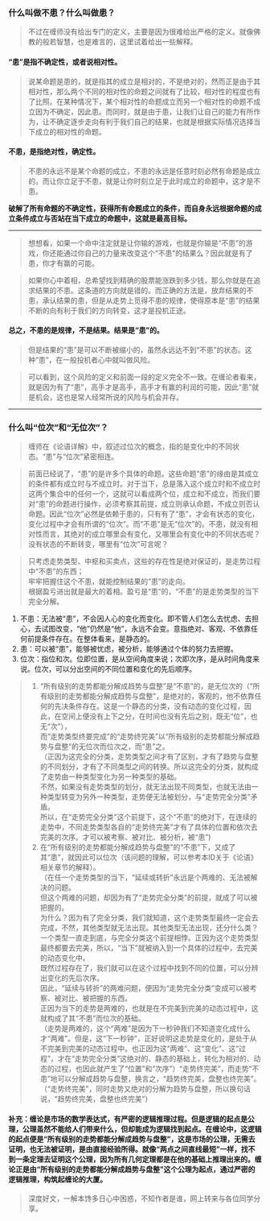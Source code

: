 ### 什么叫做不患？什么叫做患？
> 不过在缠师没有给出专门的定义，主要是因为很难给出严格的定义。就像佛教的般若智慧，也是难言的，这里试着给出一些解释。<br>
#### “患”是指不确定性，或者说相对性。
> 说某命题是患的，就是指其的成立是相对的，不是绝对的，然而正是由于其相对性，那么两个不同的相对性的命题之间就有了比较，相对性的程度也有了比照。在某种情况下，某个相对性的命题成立而另一个相对性的命题不成立因为不确定，因此患。而同时，就是由于患，让我们让自己的能力有所作为，让不确定逐步走向有利于我们自己的结果，也就是根据实际情况选择当下成立的相对性的命题。
#### 不患，是指绝对性，确定性。
> 不患的永远不是某个命题的成立，不患的永远是任意时刻必然有命题是成立的。而让你立足于不患，就是让你时刻立足于此时成立的命题中，这才是不患。

 **破解了所有命题的不确定性，获得所有命题成立的条件，而自身永远根据命题的成立条件成立与否站在当下成立的命题中，这就是最高目标。**
 
 ---
 
> 想想看，如果一个命中注定就是让你输的游戏，也就是你输是“不患”的游戏，你还能通过你自己的力量来改变这个“不患”的结果么？因此就是有了患，你才有赢的可能。<br>

> 如果你心中着相，总希望找到精确的股票能涨跌到多少钱，那么你就是在追求结果的不患。这条道的方向就是错的。而正确的方法是，放弃结果的不患，承认结果的患，但是从走势上觅得不患的规律，使得原本是“患”的结果不断的向有利于我们的方向转变，这才是投机正途。<br>

#### 总之，不患的是规律，不是结果。结果是“患”的。
> 但是结果的“患”是可以不断被缩小的，虽然永远达不到“不患”的状态。这种“患”，在一般投机者心中就叫做风险。<br>

> 可以看到，这个风险的定义和前面一段的定义完全不一致。在缠论者看来，就是因为有了“患”，高手才是高手，高手才有赢的利润的可能，因此“患”就是机会，这也是常人经常所说的风险与机会并存。

--- 

### 什么叫“位次”和“无位次”？

> 缠师在《论语详解》中，叙述过位次的概念，指的是变化中的不同状态。“患”与“位次”紧密相连。<br>

> 前面已经说了，“患”的是许多个具体的命题。这些命题“患”的缘由是其成立的条件都有成立时与不成立时。对于当下，总是落入这个成立时和不成立时这两个集合中的任何一个，这就可以看成两个位，成立和不成立，而我们要对“患”的命题进行操作，必须考察其前提，成立则承认命题，不成立则否认命题。因此“位次”必然是依赖于患的，只有有了“患”，才会有状态的变化，变化过程中才会有所谓的“位次”。而“不患”是无“位次”的。不患，就没有相对性而言，其绝对的成立哪里会有变化，又哪里会有变化中的不同状态呢？没有状态的不断转变，哪里有“位次”可言呢？ <br>

> 只考虑走势类型、中枢和买卖点，这些的存在性是绝对保证的，是走势过程中“不患”的东西；<br>
牢牢把握住这个不患，就能控制结果的“患”的走向。<br>
根据盈亏进出就是最大的着相。盈亏是“患”的，“不患”的是走势类型的当下完全分解。<br>   

1. 不患：无法被“患”，不会因人心的变化而变化。即不管人们怎么去忧虑、去担心，去试图改变，“他”仍然是“他”，永远不会变。意指绝对、客观、不依靠任何前提条件存在。在整体看来，是静态的。  
2. 患：可以被“患”，能够被忧虑，被分析，能够通过个体的努力去把握。  
3. 位次：指位和次。位即位置，是从空间角度来说；次即次序，是从时间角度来说。位次，可以分出空间的不同位置和变化的先后顺序。  

> 1. “所有级别的走势都能分解成趋势与盘整”是“不患”的，是无位次的（“所有级别的走势都能分解成趋势与盘整”，是绝对的，客观的，他不依靠任何的先决条件存在。这是一个静态的分类，没有动态的变化过程，因此，在空间上便没有上下之分，在时间也没有先后之别，既无“位”，也无“次”），<br>
而“走势类型终要完成”的“走势终完美”以“所有级别的走势都能分解成趋势与盘整”的无位次而位次之，而“患”之。<br>
（正因为这完全的分类，走势类型之间才有了区别，才有了趋势与盘整的不同划分，才有了不同类型之间的转换。所以这完全的分类，就构成了走势由一种类型变化为另一种类型的基础。<br>不然，如果没有走势类型的划分，就无法出现不同类型，也就无法由一种类型转变为另外一种类型，走势便无法被划分，与“走势完全分类”矛盾。<br>
所以，在“走势完全分类”这个前提下，这个“不患”的绝对下，在连续的走势中，不同走势类型各自的“走势终完美”才有了具体的位置和依次去完美的次序。才可以被考察、被对比、被分析，被“患”)
> 2. 在“所有级别的走势都能分解成趋势与盘整”的“不患”下，又成了其“患”，就因此可以位次（该问题的理解，可以参考本ID关于《论语》相关章节的解释）。<br>
（在任一个走势类型的当下，“延续或转折”永远是个两难的、无法被解决的问题。<br>
但这个两难的问题，却因为有了“走势完全分类”的前提，就成了可以被把握的。<br>
为什么？因为有了完全分类，我们就知道，这个走势类型最终一定会去完成，不然，其他类型就无法出现。其他类型无法出现，还分什么类？<br>
一个类型一直走到底，与完全分类这个前提相悖。正因为这个走势类型最终都要去完美，所以，“当下”就被纳入到一个具体的过程中，去完美的动态变化中。<br>
既然过程存在了，我们就可以在这个过程中找到不同的位置，可以分辨出变化的先后次序。<br>
因此，“延续与转折”的两难问题，便因为“走势完全分类”变成可以被考察、被对比、被把握的东西。<br>
正因为当下的走势是两难的，也就是在不完美到完美的动态过程中，这就构成了其“不患”而位次的基础。<br>
（走势是两难的，这个“两难”是因为下一秒钟我们不知道变化成什么才“两难”。但是，这“下一秒钟”，正好说明这走势是变化的，是处于从不完美到完美的动态过程中。也正因为这“两难”、这“变化”、这“过程”，才在“走势完全分类”这绝对的、静态的基础上，转化为相对的、动态的过程，也因此就产生了“位置”和“次序”）“走势终完美”，而走势“不患”地可以分解成趋势与盘整，换言之，“趋势终完美，盘整也终完美”。（“走势终完美”，同时走势又绝对的分解为趋势与盘整，所以换句话说，“趋势终完美，盘整也终完美”）  

#### 补充：缠论是市场的数学表达式，有严密的逻辑推理过程。但是逻辑的起点是公理，公理虽然不能给人们带来什么，但却能成为逻辑找到起点。在缠论中，这逻辑的起点便是“所有级别的走势都能分解成趋势与盘整”，这是市场的公理，无需去证明，也无法被证明，是由直接经验所得。就像“两点之间直线最短”一样，找不到一条定理去证明这个公理，因为所有几何定理都是在他的基础上推理出来的。缠论正是由“所有级别的走势都能分解成趋势与盘整”这个公理为起点，通过严密的逻辑推理，构筑起缠论的大厦。


> 深度好文，一解本馋多日心中困惑，不知作者是谁，网上转来与各位同学分享。